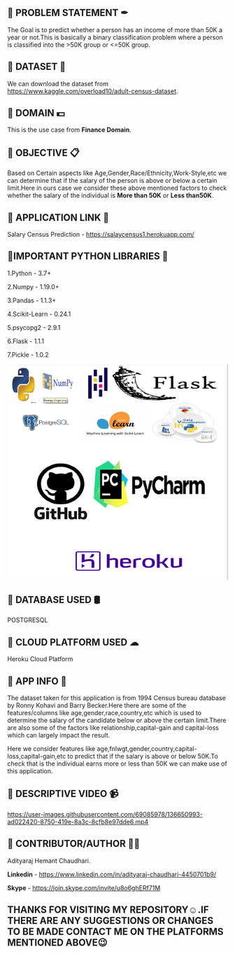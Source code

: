 ## 💨 PROBLEM STATEMENT ✒ 

The Goal is to predict whether a person has an income of more than 50K a year or not.This is basically a binary classification problem where a person is classified into the >50K group or <=50K group.


## 💨 DATASET 📁 

We can download the dataset from https://www.kaggle.com/overload10/adult-census-dataset.


## 💨 DOMAIN 💵

This is the use case from **Finance Domain**.


## 💨 OBJECTIVE 📋

Based on Certain aspects like Age,Gender,Race/Ethnicity,Work-Style,etc we can determine that if the salary of the person is above or below a certain limit.Here in ours case we consider these above mentioned factors to check whether the salary of the individual is **More than 50K** or  **Less than50K**.

## 💨 APPLICATION LINK 📎 

Salary Census Prediction - https://salaycensus1.herokuapp.com/


## 💨IMPORTANT PYTHON LIBRARIES 🧾

1.Python - 3.7+

2.Numpy  - 1.19.0+

3.Pandas - 1.1.3+

4.Scikit-Learn - 0.24.1

5.psycopg2 - 2.9.1

6.Flask - 1.1.1

7.Pickle - 1.0.2

![alt text](https://github.com/AdityarajChaudhari/SalaryCensus/blob/main/Screenshot%20(224).png)


## 💨 DATABASE USED 🛢

POSTGRESQL


## 💨 CLOUD PLATFORM USED ☁ 

Heroku Cloud Platform


## 💨 APP INFO 📝 

The dataset taken for this application is from 1994 Census bureau database by Ronny Kohavi and Barry Becker.Here there are some of the features/columns like age,gender,race,country,etc which is used to determine the salary of the candidate below or above the certain limit.There are also some of the factors like relationship,capital-gain and capital-loss which can largely impact the result.

Here we consider features like age,fnlwgt,gender,country,capital-loss,capital-gain,etc to predict that if the salary is above or below 50K.To check that is the individual earns more or less than 50K we can make use of this application.


## 💨 DESCRIPTIVE VIDEO 📹




https://user-images.githubusercontent.com/69085978/136650993-ad022420-8750-419e-8a3c-8cfb8e97dde6.mp4

## 💨 CONTRIBUTOR/AUTHOR 👨‍💻

Adityaraj Hemant Chaudhari.

**Linkedin** - https://www.linkedin.com/in/adityaraj-chaudhari-4450701b9/

**Skype** - https://join.skype.com/invite/u8o6ghERf71M

## THANKS FOR VISITING MY REPOSITORY☺.IF THERE ARE ANY SUGGESTIONS OR CHANGES TO BE MADE CONTACT ME ON THE PLATFORMS MENTIONED ABOVE😉



